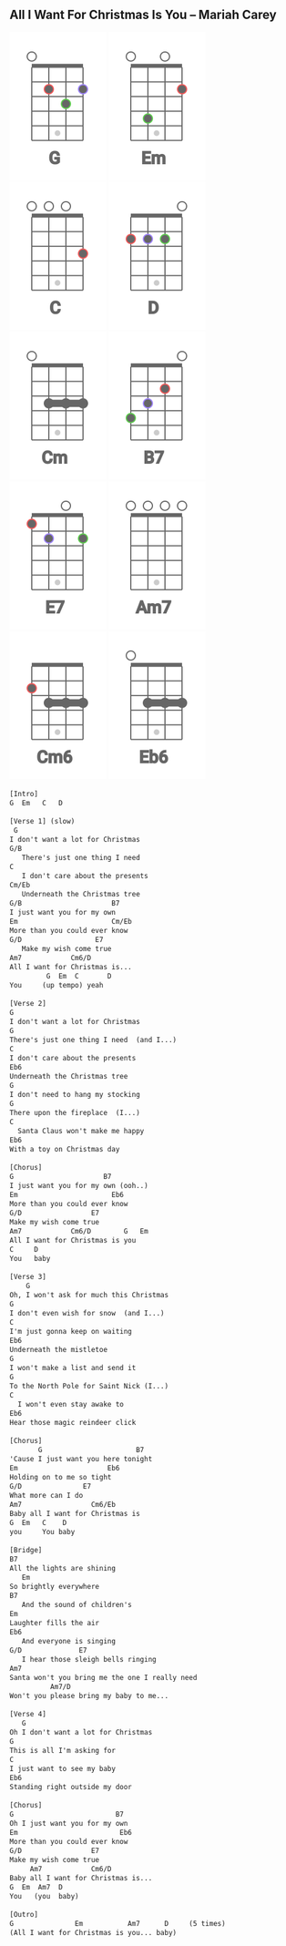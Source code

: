 ## All I Want For Christmas Is You – Mariah Carey
![G][] ![Em][] ![C][] ![D][] ![Cm][] ![B7][] ![E7][] ![Am7][] ![Cm6][] ![Eb6][]

```
[Intro]
G  Em   C   D

[Verse 1] (slow)
 G
I don't want a lot for Christmas
G/B
   There's just one thing I need
C
   I don't care about the presents
Cm/Eb
   Underneath the Christmas tree
G/B                      B7
I just want you for my own
Em                       Cm/Eb
More than you could ever know
G/D                  E7
   Make my wish come true
Am7            Cm6/D
All I want for Christmas is...
         G  Em  C       D
You     (up tempo) yeah

[Verse 2]
G
I don't want a lot for Christmas
G
There's just one thing I need  (and I...)
C
I don't care about the presents
Eb6
Underneath the Christmas tree
G
I don't need to hang my stocking
G
There upon the fireplace  (I...)
C
  Santa Claus won't make me happy 
Eb6
With a toy on Christmas day

[Chorus]
G                      B7
I just want you for my own (ooh..)
Em                       Eb6
More than you could ever know
G/D                 E7
Make my wish come true
Am7            Cm6/D        G   Em
All I want for Christmas is you
C     D
You   baby

[Verse 3]
    G
Oh, I won't ask for much this Christmas 
G
I don't even wish for snow  (and I...)
C
I'm just gonna keep on waiting
Eb6
Underneath the mistletoe
G
I won't make a list and send it
G
To the North Pole for Saint Nick (I...)
C
  I won't even stay awake to
Eb6
Hear those magic reindeer click

[Chorus]
       G                       B7
'Cause I just want you here tonight
Em                      Eb6
Holding on to me so tight
G/D               E7
What more can I do
Am7                 Cm6/Eb
Baby all I want for Christmas is
G  Em   C    D
you     You baby

[Bridge]
B7
All the lights are shining
   Em
So brightly everywhere
B7
   And the sound of children's
Em
Laughter fills the air
Eb6
   And everyone is singing
G/D              E7
   I hear those sleigh bells ringing
Am7
Santa won't you bring me the one I really need
          Am7/D
Won't you please bring my baby to me...

[Verse 4]
   G
Oh I don't want a lot for Christmas
G
This is all I'm asking for
C
I just want to see my baby
Eb6
Standing right outside my door

[Chorus]
G                         B7
Oh I just want you for my own
Em                         Eb6
More than you could ever know
G/D                 E7
Make my wish come true
     Am7            Cm6/D
Baby all I want for Christmas is...
G  Em  Am7  D
You   (you  baby)

[Outro]
G               Em           Am7      D 	(5 times)
(All I want for Christmas is you... baby)	 
```
[G]: https://raw.githubusercontent.com/Capevace/ukulele-chords/main/svgs/G.svg
[Em]: https://raw.githubusercontent.com/Capevace/ukulele-chords/main/svgs/Em.svg
[C]: https://raw.githubusercontent.com/Capevace/ukulele-chords/main/svgs/C.svg
[D]: https://raw.githubusercontent.com/Capevace/ukulele-chords/main/svgs/D.svg
[Cm]: https://raw.githubusercontent.com/Capevace/ukulele-chords/main/svgs/Cm.svg
[B7]: https://raw.githubusercontent.com/Capevace/ukulele-chords/main/svgs/B7.svg
[E7]: https://raw.githubusercontent.com/Capevace/ukulele-chords/main/svgs/E7.svg
[Am7]: https://raw.githubusercontent.com/Capevace/ukulele-chords/main/svgs/Am7.svg
[Cm6]: https://raw.githubusercontent.com/Capevace/ukulele-chords/main/svgs/Cm6.svg
[Eb6]: https://raw.githubusercontent.com/Capevace/ukulele-chords/main/svgs/Eb6.svg